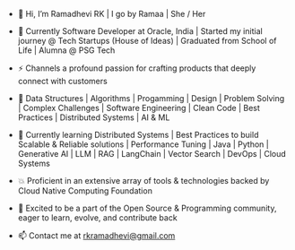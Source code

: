 - 🐼 Hi, I’m Ramadhevi RK | I go by Ramaa | She / Her

- 📌 Currently Software Developer at Oracle, India | Started my initial journey @ Tech Startups (House of Ideas)
     | Graduated from School of Life | Alumna @ PSG Tech 

- ⚡ Channels a profound passion for crafting products that deeply connect with customers

- 🌼 Data Structures | Algorithms | Progamming | Design | Problem Solving | Complex Challenges
     | Software Engineering | Clean Code | Best Practices | Distributed Systems | AI & ML
  
- 🌱 Currently learning Distributed Systems | Best Practices to build Scalable & Reliable solutions | Performance Tuning
     | Java | Python | Generative AI | LLM | RAG | LangChain | Vector Search | DevOps | Cloud Systems

- 💥 Proficient in an extensive array of tools & technologies backed by Cloud Native Computing Foundation 

- 💚 Excited to be a part of the Open Source & Programming community, eager to learn, evolve, and contribute back

- 📫 Contact me at rkramadhevi@gmail.com

<!---
EngineeringWithRamaa/EngineeringWithRamaa is a ✨ special ✨ repository because its `README.md` (this file) appears on your GitHub profile.
You can click the Preview link to take a look at your changes.
--->
